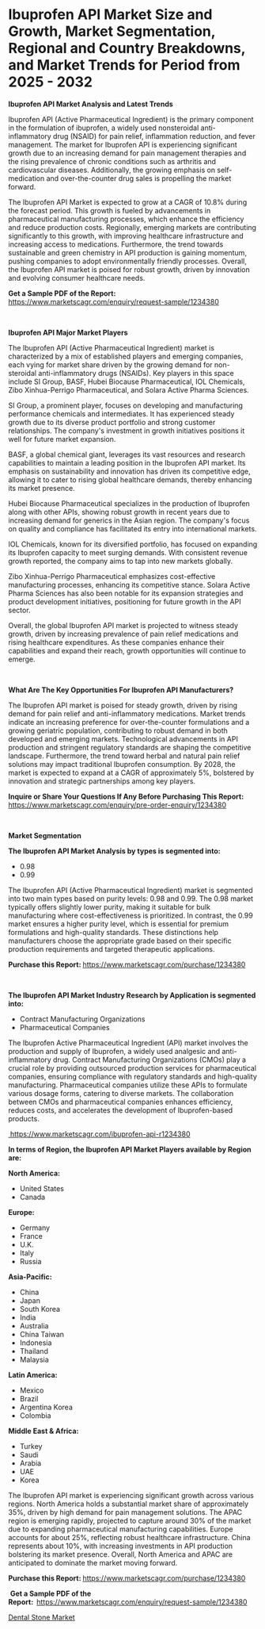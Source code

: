 <p><h1>Ibuprofen API Market Size and Growth, Market Segmentation, Regional and Country Breakdowns, and Market Trends for Period from 2025 -  2032</h1></p><p><strong>Ibuprofen API Market Analysis and Latest Trends</strong></p>
<p><p>Ibuprofen API (Active Pharmaceutical Ingredient) is the primary component in the formulation of ibuprofen, a widely used nonsteroidal anti-inflammatory drug (NSAID) for pain relief, inflammation reduction, and fever management. The market for Ibuprofen API is experiencing significant growth due to an increasing demand for pain management therapies and the rising prevalence of chronic conditions such as arthritis and cardiovascular diseases. Additionally, the growing emphasis on self-medication and over-the-counter drug sales is propelling the market forward.</p><p>The Ibuprofen API Market is expected to grow at a CAGR of 10.8% during the forecast period. This growth is fueled by advancements in pharmaceutical manufacturing processes, which enhance the efficiency and reduce production costs. Regionally, emerging markets are contributing significantly to this growth, with improving healthcare infrastructure and increasing access to medications. Furthermore, the trend towards sustainable and green chemistry in API production is gaining momentum, pushing companies to adopt environmentally friendly processes. Overall, the Ibuprofen API market is poised for robust growth, driven by innovation and evolving consumer healthcare needs.</p></p>
<p><strong>Get a Sample PDF of the Report:&nbsp;</strong> <a href="https://www.marketscagr.com/enquiry/request-sample/1234380?utm_campaign=2012&utm_medium=2&utm_source=Github&utm_content=ia&utm_term=08032025&utm_id=ibuprofen-api">https://www.marketscagr.com/enquiry/request-sample/1234380</a></p>
<p>&nbsp;</p>
<p><strong>Ibuprofen API Major Market Players</strong></p>
<p><p>The Ibuprofen API (Active Pharmaceutical Ingredient) market is characterized by a mix of established players and emerging companies, each vying for market share driven by the growing demand for non-steroidal anti-inflammatory drugs (NSAIDs). Key players in this space include SI Group, BASF, Hubei Biocause Pharmaceutical, IOL Chemicals, Zibo Xinhua-Perrigo Pharmaceutical, and Solara Active Pharma Sciences.</p><p>SI Group, a prominent player, focuses on developing and manufacturing performance chemicals and intermediates. It has experienced steady growth due to its diverse product portfolio and strong customer relationships. The company's investment in growth initiatives positions it well for future market expansion.</p><p>BASF, a global chemical giant, leverages its vast resources and research capabilities to maintain a leading position in the Ibuprofen API market. Its emphasis on sustainability and innovation has driven its competitive edge, allowing it to cater to rising global healthcare demands, thereby enhancing its market presence.</p><p>Hubei Biocause Pharmaceutical specializes in the production of Ibuprofen along with other APIs, showing robust growth in recent years due to increasing demand for generics in the Asian region. The company's focus on quality and compliance has facilitated its entry into international markets.</p><p>IOL Chemicals, known for its diversified portfolio, has focused on expanding its Ibuprofen capacity to meet surging demands. With consistent revenue growth reported, the company aims to tap into new markets globally.</p><p>Zibo Xinhua-Perrigo Pharmaceutical emphasizes cost-effective manufacturing processes, enhancing its competitive stance. Solara Active Pharma Sciences has also been notable for its expansion strategies and product development initiatives, positioning for future growth in the API sector.</p><p>Overall, the global Ibuprofen API market is projected to witness steady growth, driven by increasing prevalence of pain relief medications and rising healthcare expenditures. As these companies enhance their capabilities and expand their reach, growth opportunities will continue to emerge.</p></p>
<p>&nbsp;</p>
<p><strong>What Are The Key Opportunities For Ibuprofen API Manufacturers?</strong></p>
<p><p>The Ibuprofen API market is poised for steady growth, driven by rising demand for pain relief and anti-inflammatory medications. Market trends indicate an increasing preference for over-the-counter formulations and a growing geriatric population, contributing to robust demand in both developed and emerging markets. Technological advancements in API production and stringent regulatory standards are shaping the competitive landscape. Furthermore, the trend toward herbal and natural pain relief solutions may impact traditional Ibuprofen consumption. By 2028, the market is expected to expand at a CAGR of approximately 5%, bolstered by innovation and strategic partnerships among key players.</p></p>
<p><strong>Inquire or Share Your Questions If Any Before Purchasing This Report:</strong> <a href="https://www.marketscagr.com/enquiry/pre-order-enquiry/1234380?utm_campaign=2012&utm_medium=2&utm_source=Github&utm_content=ia&utm_term=08032025&utm_id=ibuprofen-api">https://www.marketscagr.com/enquiry/pre-order-enquiry/1234380</a></p>
<p>&nbsp;</p>
<p><strong>Market Segmentation</strong></p>
<p><strong>The Ibuprofen API Market Analysis by types is segmented into:</strong></p>
<p><ul><li>0.98</li><li>0.99</li></ul></p>
<p><p>The Ibuprofen API (Active Pharmaceutical Ingredient) market is segmented into two main types based on purity levels: 0.98 and 0.99. The 0.98 market typically offers slightly lower purity, making it suitable for bulk manufacturing where cost-effectiveness is prioritized. In contrast, the 0.99 market ensures a higher purity level, which is essential for premium formulations and high-quality standards. These distinctions help manufacturers choose the appropriate grade based on their specific production requirements and targeted therapeutic applications.</p></p>
<p><strong>Purchase this Report:&nbsp;</strong><a href="https://www.marketscagr.com/purchase/1234380?utm_campaign=2012&utm_medium=2&utm_source=Github&utm_content=ia&utm_term=08032025&utm_id=ibuprofen-api">https://www.marketscagr.com/purchase/1234380</a></p>
<p>&nbsp;</p>
<p><strong>The Ibuprofen API Market Industry Research by Application is segmented into:</strong></p>
<p><ul><li>Contract Manufacturing Organizations</li><li>Pharmaceutical Companies</li></ul></p>
<p><p>The Ibuprofen Active Pharmaceutical Ingredient (API) market involves the production and supply of Ibuprofen, a widely used analgesic and anti-inflammatory drug. Contract Manufacturing Organizations (CMOs) play a crucial role by providing outsourced production services for pharmaceutical companies, ensuring compliance with regulatory standards and high-quality manufacturing. Pharmaceutical companies utilize these APIs to formulate various dosage forms, catering to diverse markets. The collaboration between CMOs and pharmaceutical companies enhances efficiency, reduces costs, and accelerates the development of Ibuprofen-based products.</p></p>
<p><a href="https://www.marketscagr.com/ibuprofen-api-r1234380?utm_campaign=2012&utm_medium=2&utm_source=Github&utm_content=ia&utm_term=08032025&utm_id=ibuprofen-api">&nbsp;https://www.marketscagr.com/ibuprofen-api-r1234380</a></p>
<p><strong>In terms of Region, the Ibuprofen API Market Players available by Region are:</strong></p>
<p>
    <p> <strong> North America: </strong>
        <ul>
            <li>United States</li>
            <li>Canada</li>
        </ul>
        </p> 
    <p> <strong> Europe: </strong>
        <ul>
            <li>Germany</li>
            <li>France</li>
            <li>U.K.</li>
            <li>Italy</li>
            <li>Russia</li>
        </ul>
        </p> 
    <p> <strong> Asia-Pacific: </strong>
        <ul>
            <li>China</li>
            <li>Japan</li>
            <li>South Korea</li>
            <li>India</li>
            <li>Australia</li>
            <li>China Taiwan</li>
            <li>Indonesia</li>
            <li>Thailand</li>
            <li>Malaysia</li>
        </ul>
        </p> 
    <p> <strong> Latin America: </strong>
        <ul>
            <li>Mexico</li>
            <li>Brazil</li>
            <li>Argentina Korea</li>
            <li>Colombia</li>
        </ul>
        </p> 
    <p> <strong> Middle East & Africa: </strong>
        <ul>
            <li>Turkey</li>
            <li>Saudi</li>
            <li>Arabia</li>
            <li>UAE</li>
            <li>Korea</li>
        </ul>
    </p>
    </p>
<p><p>The Ibuprofen API market is experiencing significant growth across various regions. North America holds a substantial market share of approximately 35%, driven by high demand for pain management solutions. The APAC region is emerging rapidly, projected to capture around 30% of the market due to expanding pharmaceutical manufacturing capabilities. Europe accounts for about 25%, reflecting robust healthcare infrastructure. China represents about 10%, with increasing investments in API production bolstering its market presence. Overall, North America and APAC are anticipated to dominate the market moving forward.</p></p>
<p><strong>Purchase this Report: </strong><a href="https://www.marketscagr.com/purchase/1234380?utm_campaign=2012&utm_medium=2&utm_source=Github&utm_content=ia&utm_term=08032025&utm_id=ibuprofen-api">https://www.marketscagr.com/purchase/1234380</a></p>
<p>&nbsp;<strong>Get a Sample PDF of the Report:&nbsp;&nbsp;</strong><a href="https://www.marketscagr.com/enquiry/request-sample/1234380?utm_campaign=2012&utm_medium=2&utm_source=Github&utm_content=ia&utm_term=08032025&utm_id=ibuprofen-api">https://www.marketscagr.com/enquiry/request-sample/1234380</a></p>
<p><strong></strong></p>
<p><p><a href="https://github.com/JakirUddin511/Market-Research-Report-List-2/blob/main/dental-stone-market.md?utm_campaign=2012&utm_medium=2&utm_source=Github&utm_content=ia&utm_term=08032025&utm_id=ibuprofen-api">Dental Stone Market</a></p></p>